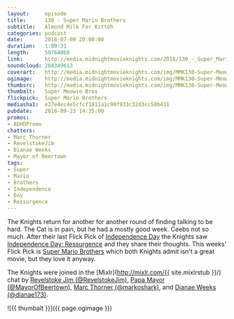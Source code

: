 ```yaml
---
layout:     episode
title:      130 - Super Mario Brothers
subtitle:   Almond Milk For Kitteh
categories: podcast
date:       2016-07-09 20:00:00
duration:   1:00:31
length:		59764860
link:       http://media.midnightmovieknights.com/2016/130_-_Super_Mario_Brothers.m4a
soundcloud:	284349613
coverart:   http://media.midnightmovieknights.com/img/MMK130-Super-Meowio-Bros-1400x1400.png
ogimage:    http://media.midnightmovieknights.com/img/MMK130-Super-Meowio-Bros-750x750.png
thumbsrc:   http://media.midnightmovieknights.com/img/MMK130-Super-Meowio-Bros-200x200.png
thumbalt:	Super Meowio Bros
flickpick:  Super Mario Brothers
mediasha1:	e37e4ec4e5cfcf1811a1c90f933c32d3cc58b431
pubdate:    2016-09-23 14:35:00
promos:
- ADHDPromo
chatters:
- Marc Thorner
- RevelstokeJim
- Dianae Weeks
- Mayor of Beertown
tags:
- Super
- Mario
- Brothers
- Independence
- Day
- Ressurgence
---
```

The Knights return for another for another round of finding talking to be hard. The Cat is in pain, but he had a mostly good week. Ceebs not so much. After their last Flick Pick of [Independence Day](http://www.imdb.com/title/tt0116629/) the Knights saw [Independence Day: Ressurgence](http://www.imdb.com/title/tt1628841/) and they share their thoughts. This weeks' Flick Pick is [Super Mario Brothers](http://www.imdb.com/title/tt0108255/) which both Knights admit isn't a great movie, but they love it anyway.

The Knights were joined in the [Mixlr](http://mixlr.com/{{ site.mixlrstub }}/) chat by [Revelstoke Jim (@RevelstokeJim)](https://twitter.com/RevelstokeJim), [Papa Mayor (@MayorOfBeertown)](https://twitter.com/MayorOfBeertown), [Marc Thorner (@markoshark)](https://twitter.com/markoshark), and [Dianae Weeks (@dianae173)](https://twitter.com/dianae173).

![{{ thumbalt }}]({{ page.ogimage }})
